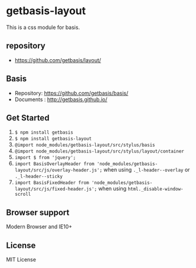 # getbasis-layout
This is a css module for basis.

## repository
* https://github.com/getbasis/layout/

## Basis
* Repository: https://github.com/getbasis/basis/
* Documents : http://getbasis.github.io/

## Get Started
1. `$ npm install getbasis`
1. `$ npm install getbasis-layout`
1. `@import node_modules/getbasis-layout/src/stylus/basis`
1. `@import node_modules/getbasis-layout/src/stylus/layout/container`
1. `import $ from 'jquery';`
1. `import BasisOverlayHeader from 'node_modules/getbasis-layout/src/js/overlay-header.js';` when using `._l-header--overlay` or `._l-header--sticky`
1. `import BasisFixedHeader from 'node_modules/getbasis-layout/src/js/fixed-header.js';` when using `html._disable-window-scroll`

## Browser support
Modern Browser and IE10+

## License
MIT License
